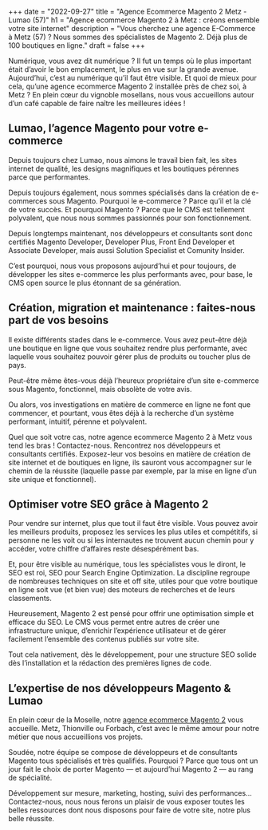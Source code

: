 +++
date = "2022-09-27"
title = "Agence Ecommerce Magento 2 Metz - Lumao (57)"
h1 = "Agence ecommerce Magento 2 à Metz : créons ensemble votre site internet"
description = "Vous cherchez une agence E-Commerce à Metz (57) ? Nous sommes des spécialistes de Magento 2. Déjà plus de 100 boutiques en ligne."
draft = false
+++

Numérique, vous avez dit numérique ? Il fut un temps où le plus important était d’avoir le bon emplacement, le plus en vue sur la grande avenue. Aujourd’hui, c’est au numérique qu’il faut être visible. Et quoi de mieux pour cela, qu’une agence ecommerce Magento 2 installée près de chez soi, à Metz ? En plein cœur du vignoble mosellans, nous vous accueillons autour d’un café capable de faire naître les meilleures idées !

## Lumao, l’agence Magento pour votre e-commerce

Depuis toujours chez Lumao, nous aimons le travail bien fait, les sites internet de qualité, les designs magnifiques et les boutiques pérennes parce que performantes.

Depuis toujours également, nous sommes spécialisés dans la création de e-commerces sous Magento. Pourquoi le e-commerce ? Parce qu’il et la clé de votre succès. Et pourquoi Magento ? Parce que le CMS est tellement polyvalent, que nous nous sommes passionnés pour son fonctionnement.

Depuis longtemps maintenant, nos développeurs et consultants sont donc certifiés Magento Developer, Developer Plus, Front End Developer et Associate Developer, mais aussi Solution Specialist et Comunity Insider.

C’est pourquoi, nous vous proposons aujourd’hui et pour toujours, de développer les sites e-commerce les plus performants avec, pour base, le CMS open source le plus étonnant de sa génération.

## Création, migration et maintenance : faites-nous part de vos besoins

Il existe différents stades dans le e-commerce. Vous avez peut-être déjà une boutique en ligne que vous souhaitez rendre plus performante, avec laquelle vous souhaitez pouvoir gérer plus de produits ou toucher plus de pays.

Peut-être même êtes-vous déjà l’heureux propriétaire d’un site e-commerce sous Magento, fonctionnel, mais obsolète de votre avis.

Ou alors, vos investigations en matière de commerce en ligne ne font que commencer, et pourtant, vous êtes déjà à la recherche d’un système performant, intuitif, pérenne et polyvalent.

Quel que soit votre cas, notre agence ecommerce Magento 2 à Metz vous tend les bras ! Contactez-nous. Rencontrez nos développeurs et consultants certifiés. Exposez-leur vos besoins en matière de création de site internet et de boutiques en ligne, ils sauront vous accompagner sur le chemin de la réussite (laquelle passe par exemple, par la mise en ligne d’un site unique et fonctionnel).

## Optimiser votre SEO grâce à Magento 2

Pour vendre sur internet, plus que tout il faut être visible. Vous pouvez avoir les meilleurs produits, proposez les services les plus utiles et compétitifs, si personne ne les voit ou si les internautes ne trouvent aucun chemin pour y accéder, votre chiffre d’affaires reste désespérément bas.

Et, pour être visible au numérique, tous les spécialistes vous le diront, le SEO est roi, SEO pour Search Engine Optimization. La discipline regroupe de nombreuses techniques on site et off site, utiles pour que votre boutique en ligne soit vue (et bien vue) des moteurs de recherches et de leurs classements.

Heureusement, Magento 2 est pensé pour offrir une optimisation simple et efficace du SEO. Le CMS vous permet entre autres de créer une infrastructure unique, d’enrichir l’expérience utilisateur et de gérer facilement l’ensemble des contenus publiés sur votre site.

Tout cela nativement, dès le développement, pour une structure SEO solide dès l’installation et la rédaction des premières lignes de code.

## L’expertise de nos développeurs Magento & Lumao

En plein cœur de la Moselle, notre [agence ecommerce Magento 2](/agence-ecom/) vous accueille. Metz, Thionville ou Forbach, c’est avec le même amour pour notre métier que nous accueillions vos projets.

Soudée, notre équipe se compose de développeurs et de consultants Magento tous spécialisés et très qualifiés. Pourquoi ? Parce que tous ont un jour fait le choix de porter Magento — et aujourd’hui Magento 2 — au rang de spécialité.

Développement sur mesure, marketing, hosting, suivi des performances… Contactez-nous, nous nous ferons un plaisir de vous exposer toutes les belles ressources dont nous disposons pour faire de votre site, notre plus belle réussite.
